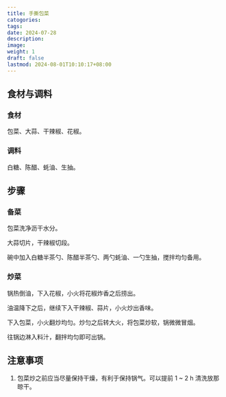 ```yaml
---
title: 手撕包菜
catogories: 
tags: 
date: 2024-07-28
description: 
image: 
weight: 1
draft: false
lastmod: 2024-08-01T10:10:17+08:00
---
```

## 食材与调料

### 食材

包菜、大蒜、干辣椒、花椒。

### 调料

白糖、陈醋、蚝油、生抽。

## 步骤

### 备菜

包菜洗净沥干水分。

大蒜切片，干辣椒切段。

碗中加入白糖半茶勺、陈醋半茶勺、两勺蚝油、一勺生抽，搅拌均匀备用。

### 炒菜

锅热倒油，下入花椒，小火将花椒炸香之后捞出。

油温降下之后，继续下入干辣椒、蒜片，小火炒出香味。

下入包菜，小火翻炒均匀。炒匀之后转大火，将包菜炒软，锅微微冒烟。

往锅边淋入料汁，翻拌均匀即可出锅。


## 注意事项

1. 包菜炒之前应当尽量保持干燥，有利于保持锅气。可以提前 1 ~ 2 h 清洗放那晾干。
